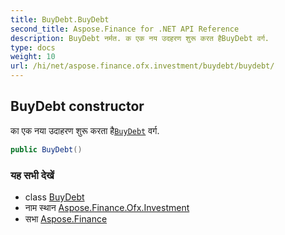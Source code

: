 ```yaml
---
title: BuyDebt.BuyDebt
second_title: Aspose.Finance for .NET API Reference
description: BuyDebt नर्मत. क एक नय उदहरण शुरू करत हैBuyDebt वर्ग.
type: docs
weight: 10
url: /hi/net/aspose.finance.ofx.investment/buydebt/buydebt/
---
```

## BuyDebt constructor

का एक नया उदाहरण शुरू करता है[`BuyDebt`](../) वर्ग.

```csharp
public BuyDebt()
```

### यह सभी देखें

* class [BuyDebt](../)
* नाम स्थान [Aspose.Finance.Ofx.Investment](../../buydebt/)
* सभा [Aspose.Finance](../../../)


